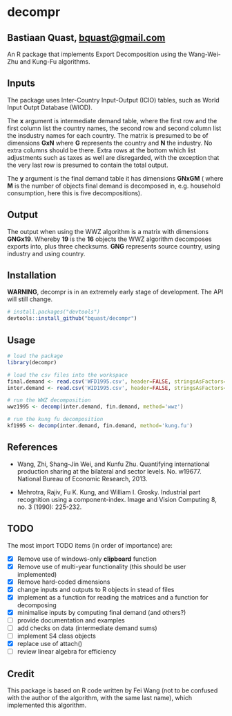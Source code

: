 decompr
======================================
Bastiaan Quast, bquast@gmail.com
--------------------------------------
An R package that implements Export Decomposition using the Wang-Wei-Zhu and Kung-Fu algorithms. 

Inputs
--------------------------------------
The package uses Inter-Country Input-Output (ICIO) tables, such as World Input Outpt Database (WIOD).

The **x** argument is intermediate demand table, where the first row and the first column list the country names, the second row and second column list the insdustry names for each country. The matrix is presumed to be of dimensions **GxN** where **G** represents the country and **N** the industry. No extra columns should be there. Extra rows at the bottom which list adjustments such as taxes as well are disregarded, with the exception that the very last row is presumed to contain the total output.

The **y** argument is the final demand table it has dimensions **GNxGM** ( where **M** is the number of objects final demand is decomposed in, e.g. household consumption, here this is five decompositions).

Output
--------------------------------------
The output when using the WWZ algorithm is a matrix with dimensions **GNGx19**. Whereby **19** is the **16** objects the WWZ algorithm decomposes exports into, plus three checksums. **GNG** represents source country, using industry and using country.

Installation
--------------------------------------
**WARNING**, decompr is in an extremely early stage of development. The API will still change.

```R
# install.packages("devtools")
devtools::install_github("bquast/decompr")
```

Usage
--------------------------------------
```R
# load the package
library(decompr)

# load the csv files into the workspace
final.demand <- read.csv('WFD1995.csv', header=FALSE, stringsAsFactors=FALSE)
inter.demand <- read.csv('WID1995.csv', header=FALSE, stringsAsFactors=FALSE)

# run the WWZ decomposition
wwz1995 <- decomp(inter.demand, fin.demand, method='wwz')

# run the kung fu decomposition
kf1995 <- decomp(inter.demand, fin.demand, method='kung.fu')
```

References
--------------------------------------
* Wang, Zhi, Shang-Jin Wei, and Kunfu Zhu. Quantifying international production sharing at the bilateral and sector levels. No. w19677. National Bureau of Economic Research, 2013.

* Mehrotra, Rajiv, Fu K. Kung, and William I. Grosky. Industrial part recognition using a component-index. Image and Vision Computing 8, no. 3 (1990): 225-232.

TODO
--------------------------------------
The most import TODO items (in order of importance) are:

- [x] Remove use of windows-only **clipboard** function
- [x] Remove use of multi-year functionality (this should be user implemented)
- [x] Remove hard-coded dimensions
- [x] change inputs and outputs to R objects in stead of files
- [x] implement as a function for reading the matrices and a function for decomposing
- [x] minimalise inputs by computing final demand (and others?)
- [ ] provide documentation and examples
- [ ] add checks on data (intermediate demand sums)
- [ ] implement S4 class objects
- [x] replace use of attach()
- [ ] review linear algebra for efficiency

Credit
--------------------------------------
This package is based on R code written by Fei Wang (not to be confused with the author of the algorithm, with the same last name), which implemented this algorithm.
